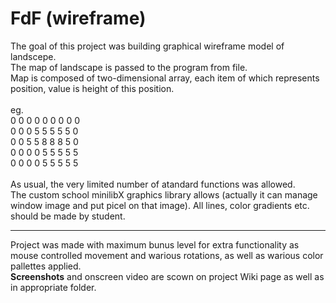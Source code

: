 # FdF (wireframe)
The goal of this project was building graphical wireframe model of landscepe.<br>
The map of landscape is passed to the program from file.<br>
Map is composed of two-dimensional array, each item of which represents position, value is height of this position.<br><br>
eg.<br>
0  0  0  0  0  0  0  0  0<br>
0  0  0  5  5  5  5  5  0<br>
0  0  5  5  8  8  8  5  0<br>
0  0  0  0  5  5  5  5  5<br>
0  0  0  0  5  5  5  5  5<br>
<br>
As usual, the very limited number of atandard functions was allowed. <br>
The custom school minilibX graphics library allows (actually it can manage window image and put picel on that image).
All lines, color gradients etc. should be made by student.

<hr>
Project was made with maximum bunus level for extra functionality as mouse controlled movement and warious rotations, as well as warious color pallettes applied.<br>
<b>Screenshots</b> and onscreen video are scown on project Wiki page as well as in appropriate folder.
